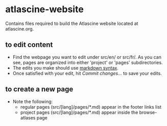 # atlascine-website

Contains files required to build the Atlascine website located at atlascine.org.

## to edit content

- Find the webpage you want to edit under src/en/ or src/fr/. As you can see, pages are organized into either 'project' or 'pages' subdirectories.
- The edits you make should use [markdown syntax](https://www.markdownguide.org/cheat-sheet/).
- Once satisfied with your edit, hit *Commit changes...* to save your edits.

## to create a new page

- Note the following:
  - regular pages (src/[lang]/pages/*.md) appear in the footer links list
  - project pages (src/[lang]/pages/*.md) appear inside the browse-atlases page
  
